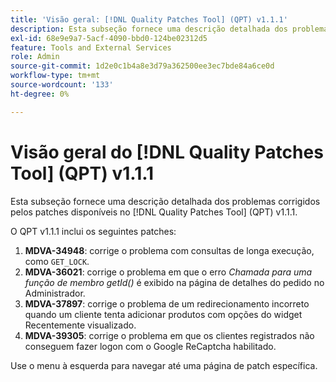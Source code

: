 ```yaml
---
title: 'Visão geral: [!DNL Quality Patches Tool] (QPT) v1.1.1'
description: Esta subseção fornece uma descrição detalhada dos problemas corrigidos pelos patches disponíveis no [!DNL Quality Patches Tool] (QPT) v1.1.1.
exl-id: 68e9e9a7-5acf-4090-bbd0-124be02312d5
feature: Tools and External Services
role: Admin
source-git-commit: 1d2e0c1b4a8e3d79a362500ee3ec7bde84a6ce0d
workflow-type: tm+mt
source-wordcount: '133'
ht-degree: 0%

---
```


# Visão geral do [!DNL Quality Patches Tool] (QPT) v1.1.1

Esta subseção fornece uma descrição detalhada dos problemas corrigidos pelos patches disponíveis no [!DNL Quality Patches Tool] (QPT) v1.1.1.

O QPT v1.1.1 inclui os seguintes patches:

1. **MDVA-34948**: corrige o problema com consultas de longa execução, como `GET_LOCK`.
1. **MDVA-36021**: corrige o problema em que o erro *Chamada para uma função de membro getId()* é exibido na página de detalhes do pedido no Administrador.
1. **MDVA-37897**: corrige o problema de um redirecionamento incorreto quando um cliente tenta adicionar produtos com opções do widget Recentemente visualizado.
1. **MDVA-39305**: corrige o problema em que os clientes registrados não conseguem fazer logon com o Google ReCaptcha habilitado.

Use o menu à esquerda para navegar até uma página de patch específica.
